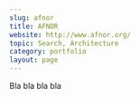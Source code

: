 ```yaml
---
slug: afnor
title: AFNOR
website: http://www.afnor.org/
topic: Search, Architecture
category: portfolio
layout: page
---
```

Bla bla bla bla
